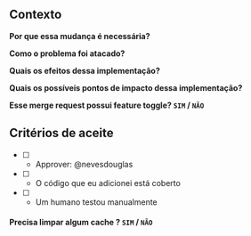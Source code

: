 ## Contexto

**Por que essa mudança é necessária?**

<!-- Explicar o porquê dessa mudança, no caso de uma funcionalidade deve descrever o objetivo da mesma. Ex: “Atualmente o usuário não pode calcular o frete no carrinho.”, “Quando o usuário clica em salvar acontece o bug X" -->

**Como o problema foi atacado?**

<!-- Explicar de forma rasa qual a lógica utilizada para resolver o problema. Ex: “Quando o usuário envia o formulário, caso os dados sejam válidos, o UserRepository salva os dados no banco” -->

**Quais os efeitos dessa implementação?**

<!-- Explicar o que muda no sistema com essa implementação. Ex: “Agora o usuário pode calcular o frete no carrinho.” -->

**Quais os possíveis pontos de impacto dessa implementação?**

<!-- Explicar se existem e quais são os possíveis pontos de impacto que essa implementação pode causar. Ex: "Impacta o cadastro de usuário" -->

**Esse merge request possui feature toggle? `SIM` / `NÃO`**
<!-- Marcar se o MR possui feature toggle. Em caso positivo especificar o nome da toggle e uma breve descrição -->
<!-- Em caso negativo, justificar o motivo. -->

## Critérios de aceite
<!-- Approver: manter somente um baseado no autor do merge request -->
* [ ] - Approver: @nevesdouglas
* [ ] - O código que eu adicionei está coberto
* [ ] - Um humano testou manualmente

#### Precisa limpar algum cache ? `SIM` / `NÃO`

<!--
- Langs
- Info
- Store configurations
- Geral
- etc
-->

<!--
Links que podem ajudar a melhorar o seu código:

https://github.com/jupeter/clean-code-php
https://github.com/felipe-augusto/clean-code-javascript
-->
